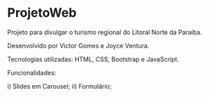 # ProjetoWeb

Projeto para divulgar o turismo regional do Litoral Norte da Paraíba.

Desenvolvido por Victor Gomes e Joyce Ventura.

Tecnologias utilizadas: HTML, CSS, Bootstrap e JavaScript.

Funcionalidades: 

i) Slides em Carousel;
ii) Formulário;
